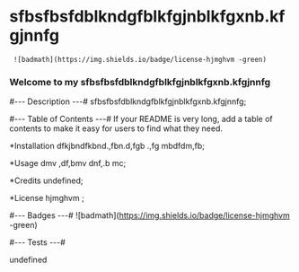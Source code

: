 # sfbsfbsfdblkndgfblkfgjnblkfgxnb.kfgjnnfg
     ![badmath](https://img.shields.io/badge/license-hjmghvm -green)
   ### Welcome to my sfbsfbsfdblkndgfblkfgjnblkfgxnb.kfgjnnfg
  
#--- Description ---#
sfbsfbsfdblkndgfblkfgjnblkfgxnb.kfgjnnfg;


#--- Table of Contents ---#
If your README is very long, add a table of contents to make it easy for users to find what they need.

*Installation
dfkjbndfkbnd.,fbn.d,fgb .,fg mbdfdm,fb;

*Usage
dmv ,df,bmv dnf,.b mc;

*Credits
undefined;

*License
hjmghvm ;




 #--- Badges ---#
  ![badmath](https://img.shields.io/badge/license-hjmghvm -green)



#--- Tests ---#

  undefined

